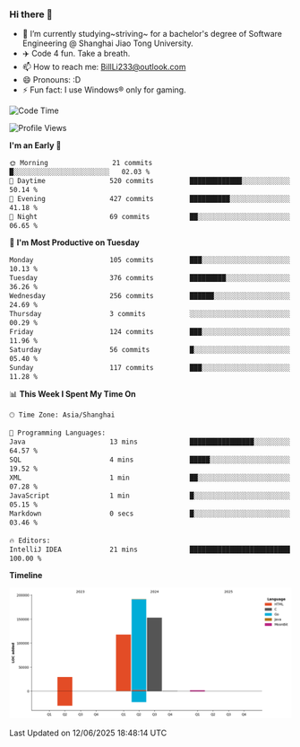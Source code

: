### Hi there 👋
- 🌱 I’m currently studying~striving~ for a bachelor's degree of Software Engineering @ Shanghai Jiao Tong University.
- ✈️ Code 4 fun. Take a breath.
- 📫 How to reach me: BillLi233@outlook.com
- 😄 Pronouns: :D
- ⚡ Fun fact: I use Windows® only for gaming.

<!--START_SECTION:waka-->
![Code Time](http://img.shields.io/badge/Code%20Time-439%20hrs%2041%20mins-blue)

![Profile Views](http://img.shields.io/badge/Profile%20Views-0-blue)

**I'm an Early 🐤** 

```text
🌞 Morning                21 commits          █░░░░░░░░░░░░░░░░░░░░░░░░   02.03 % 
🌆 Daytime                520 commits         █████████████░░░░░░░░░░░░   50.14 % 
🌃 Evening                427 commits         ██████████░░░░░░░░░░░░░░░   41.18 % 
🌙 Night                  69 commits          ██░░░░░░░░░░░░░░░░░░░░░░░   06.65 % 
```
📅 **I'm Most Productive on Tuesday** 

```text
Monday                   105 commits         ███░░░░░░░░░░░░░░░░░░░░░░   10.13 % 
Tuesday                  376 commits         █████████░░░░░░░░░░░░░░░░   36.26 % 
Wednesday                256 commits         ██████░░░░░░░░░░░░░░░░░░░   24.69 % 
Thursday                 3 commits           ░░░░░░░░░░░░░░░░░░░░░░░░░   00.29 % 
Friday                   124 commits         ███░░░░░░░░░░░░░░░░░░░░░░   11.96 % 
Saturday                 56 commits          █░░░░░░░░░░░░░░░░░░░░░░░░   05.40 % 
Sunday                   117 commits         ███░░░░░░░░░░░░░░░░░░░░░░   11.28 % 
```


📊 **This Week I Spent My Time On** 

```text
🕑︎ Time Zone: Asia/Shanghai

💬 Programming Languages: 
Java                     13 mins             ████████████████░░░░░░░░░   64.57 % 
SQL                      4 mins              █████░░░░░░░░░░░░░░░░░░░░   19.52 % 
XML                      1 min               ██░░░░░░░░░░░░░░░░░░░░░░░   07.28 % 
JavaScript               1 min               █░░░░░░░░░░░░░░░░░░░░░░░░   05.15 % 
Markdown                 0 secs              █░░░░░░░░░░░░░░░░░░░░░░░░   03.46 % 

🔥 Editors: 
IntelliJ IDEA            21 mins             █████████████████████████   100.00 % 
```

**Timeline**

![Lines of Code chart](https://raw.githubusercontent.com/GMH233/GMH233/main/assets/bar_graph.png)


 Last Updated on 12/06/2025 18:48:14 UTC
<!--END_SECTION:waka-->

<!--
**GMH233/GMH233** is a ✨ _special_ ✨ repository because its `README.md` (this file) appears on your GitHub profile.

Here are some ideas to get you started:

- 🔭 I’m currently working on ...
- 🌱 I’m currently learning ...
- 👯 I’m looking to collaborate on ...
- 🤔 I’m looking for help with ...
- 💬 Ask me about ...
- 📫 How to reach me: ...
- 😄 Pronouns: ...
- ⚡ Fun fact: ...
-->

